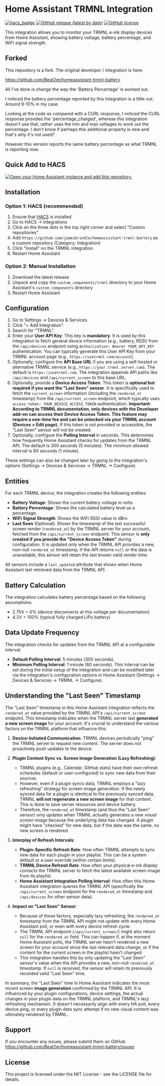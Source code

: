 # Home Assistant TRMNL Integration

[![hacs_badge](https://img.shields.io/badge/HACS-Custom-orange.svg)](https://github.com/custom-components/hacs)
[![GitHub release (latest by date)](https://img.shields.io/github/v/release/Beat2er/homeassistant-trmnl-battery)](https://github.com/Beat2er/homeassistant-trmnl-battery/releases)
[![GitHub license](https://img.shields.io/github/license/Beat2er/homeassistant-trmnl-battery)](https://github.com/Beat2er/homeassistant-trmnl-battery/blob/main/LICENSE)

This integration allows you to monitor your TRMNL e-ink display devices from Home Assistant, showing battery voltage, battery percentage, and WiFi signal strength.

## Forked

This repository is a fork. The original developer / integration is here:

https://github.com/Beat2er/homeassistant-trmnl-battery

All I've done is change the way the 'Battery Percentage' is worked out.

I noticed the battery percentage reported by this integration is a little out. Around 9-10% in my case.

Looking at the code as compared with a CURL response, I noticed the CURL response provides the 'percentage_charged', whereas this integration doesn't use that, rather uses the min and max voltages to work out the percentage. I don't know if perhaps this additional property is new and that's why it's not used?

However this version reports the same battery percentage as what TRMNL is reporting now.

## Quick Add to HACS

[![Open your Home Assistant instance and add this repository.](https://my.home-assistant.io/badges/hacs_repository.svg)](https://my.home-assistant.io/redirect/hacs_repository/?owner=jamesbrindle&repository=homeassistant-trmnl-battery&category=integration)

## Installation

### Option 1: HACS (recommended)

1. Ensure that [HACS](https://hacs.xyz/) is installed
2. Go to HACS -> Integrations
3. Click on the three dots in the top right corner and select "Custom repositories"
4. Add `https://github.com/jamesbrindle/homeassistant-trmnl-battery` as a custom repository (Category: Integration)
5. Click "Install" on the TRMNL integration
6. Restart Home Assistant

### Option 2: Manual Installation

1. Download the latest release
2. Unpack and copy the `custom_components/trmnl` directory to your Home Assistant's `custom_components` directory
3. Restart Home Assistant

## Configuration

1. Go to Settings -> Devices & Services.
2. Click "+ Add Integration".
3. Search for "TRMNL".
4. Enter your **User API Key**. This key is **mandatory**. It is used by this integration to fetch general device information (e.g., battery, RSSI) from the `/api/devices` endpoint using `Authorization: Bearer YOUR_API_KEY` authentication. You can typically generate this User API Key from your TRMNL account page (e.g., `https://usetrmnl.com/account`).
5. Optionally, configure the **API Base URL** if you are using a self-hosted or alternative TRMNL service (e.g., `https://your.trmnl.server.com`). The default is `https://usetrmnl.com`. The integration appends API paths like `/api/devices` and `/api/current_screen` to this base URL.
6. Optionally, provide a **Device Access Token**. This token is **optional but required if you want the "Last Seen" sensor**. It is specifically used to fetch the `current_screen` information (including the `rendered_at` timestamp) from the `/api/current_screen` endpoint, which typically uses `access-token: YOUR_DEVICE_ACCESS_TOKEN` authentication. **Important: According to TRMNL documentation, only devices with the Developer add-on can access their Device Access Token. This feature may require a one-time fee and can be unlocked via your TRMNL account (Devices > Edit page).** If this token is not provided or accessible, the "Last Seen" sensor will not be created.
7. Optionally, configure the **Polling Interval** in seconds. This determines how frequently Home Assistant checks for updates from the TRMNL API. The default is 300 seconds (5 minutes). The minimum allowed interval is 60 seconds (1 minute).

These settings can also be changed later by going to the integration's options (Settings -> Devices & Services -> TRMNL -> Configure).

## Entities

For each TRMNL device, the integration creates the following entities:

- **Battery Voltage**: Shows the current battery voltage in volts.
- **Battery Percentage**: Shows the calculated battery level as a percentage.
- **WiFi Signal Strength**: Shows the WiFi RSSI value in dBm.
- **Last Seen** (Optional): Shows the timestamp of the last successful screen render (`rendered_at`) by the TRMNL server for your account, fetched from the `/api/current_screen` endpoint. This sensor is **only created if you provide the "Device Access Token"** during configuration. It is updated only when the TRMNL API provides a new, non-null `rendered_at` timestamp; if the API returns `null` or the data is unavailable, this sensor will retain the last known valid render time.

All sensors include a `last_updated` attribute that shows when Home Assistant last retrieved data from the TRMNL API.

## Battery Calculation

The integration calculates battery percentage based on the following assumptions:

- 2.75V = 0% (device disconnects at this voltage per documentation)
- 4.2V = 100% (typical fully charged LiPo battery)

## Data Update Frequency

The integration checks for updates from the TRMNL API at a configurable interval.
- **Default Polling Interval**: 5 minutes (300 seconds).
- **Minimum Polling Interval**: 1 minute (60 seconds).
This interval can be set during the initial setup of the integration and can be modified later via the integration's configuration options in Home Assistant (Settings -> Devices & Services -> TRMNL -> Configure).

## Understanding the "Last Seen" Timestamp

The "Last Seen" timestamp in this Home Assistant integration reflects the `rendered_at` value provided by the TRMNL API's `/api/current_screen` endpoint. This timestamp indicates when the TRMNL server last **generated a new screen image** for your account. It's crucial to understand the various factors on the TRMNL platform that influence this:

1.  **Device-Initiated Communication**: TRMNL devices periodically "ping" the TRMNL server to request new content. The server does not proactively push updates to the device.

2.  **Plugin Content Sync vs. Screen Image Generation (Lazy Refreshing)**:
    *   TRMNL plugins (e.g., Calendar, GitHub stats) have their own refresh schedules (default or user-configured) to sync new data from their sources.
    *   However, even if a plugin syncs data, TRMNL employs a "lazy refreshing" strategy for screen image generation. If the newly synced data for a plugin is identical to the previously synced data, TRMNL **will not regenerate a new screen image** for that content. This is done to save server resources and device battery.
    *   Therefore, the `rendered_at` timestamp (and thus the "Last Seen" sensor) only updates when TRMNL actually generates a *new visual screen image* because the underlying data has changed. A plugin might have "checked" for new data, but if the data was the same, no new screen is rendered.

3.  **Interplay of Refresh Intervals**:
    *   **Plugin-Specific Refresh Rate**: How often TRMNL attempts to sync new data for each plugin in your playlist. This can be a system default or a user override (within certain limits).
    *   **TRMNL Device Refresh Rate**: How often your physical e-ink display contacts the TRMNL server to fetch the latest available screen image from its playlist.
    *   **Home Assistant Integration Polling Interval**: How often this Home Assistant integration queries the TRMNL API (specifically the `/api/current_screen` endpoint for the `rendered_at` timestamp and `/api/devices` for other sensor data).

4.  **Impact on "Last Seen" Sensor**:
    *   Because of these factors, especially lazy refreshing, the `rendered_at` timestamp from the TRMNL API might not update with every Home Assistant poll, or even with every device refresh cycle.
    *   The TRMNL API endpoint (`/api/current_screen/`) might also return `null` for the `rendered_at` field. This can happen if, at the moment Home Assistant polls, the TRMNL server hasn't rendered a new screen for your account since the last relevant data change, or if the content for the current screen in the playlist hasn't changed.
    *   This integration handles this by only updating the "Last Seen" sensor's value when the API provides a new, non-null `rendered_at` timestamp. If `null` is received, the sensor will retain its previously recorded valid "Last Seen" time.

In summary, the "Last Seen" time in Home Assistant indicates the most recent screen **image generation** confirmed by the TRMNL API. It is influenced by your plugin configurations, device settings, the actual changes in your plugin data on the TRMNL platform, and TRMNL's lazy refreshing mechanism. It doesn't necessarily align with every HA poll, every device ping, or every plugin data sync attempt if no new visual content was ultimately rendered by TRMNL.

## Support

If you encounter any issues, please submit them on GitHub: https://github.com/Beat2er/homeassistant-trmnl-battery/issues

## License

This project is licensed under the MIT License - see the LICENSE file for details.
